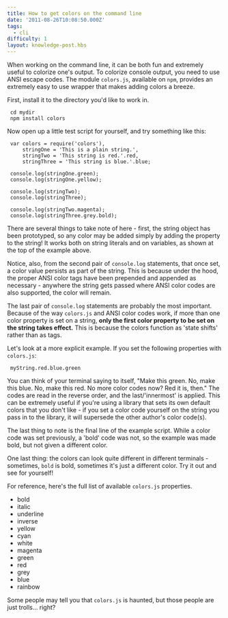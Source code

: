 ```yaml
---
title: How to get colors on the command line
date: '2011-08-26T10:08:50.000Z'
tags:
  - cli
difficulty: 1
layout: knowledge-post.hbs
---
```


When working on the command line, it can be both fun and extremely useful to colorize one's output. To colorize console output, you need to use ANSI escape codes. The module `colors.js`, available on `npm`, provides an extremely easy to use wrapper that makes adding colors a breeze.

First, install it to the directory you'd like to work in.

     cd mydir
     npm install colors

Now open up a little test script for yourself, and try something like this:

     var colors = require('colors'),
         stringOne = 'This is a plain string.',
         stringTwo = 'This string is red.'.red,
         stringThree = 'This string is blue.'.blue;

     console.log(stringOne.green);
     console.log(stringOne.yellow);

     console.log(stringTwo);
     console.log(stringThree);

     console.log(stringTwo.magenta);
     console.log(stringThree.grey.bold);

There are several things to take note of here - first, the string object has been prototyped, so any color may be added simply by adding the property to the string!  It works both on string literals and on variables, as shown at the top of the example above.

Notice, also, from the second pair of `console.log` statements, that once set, a color value persists as part of the string.  This is because under the hood, the proper ANSI color tags have been prepended and appended as necessary - anywhere the string gets passed where ANSI color codes are also supported, the color will remain.

The last pair of `console.log` statements are probably the most important.  Because of the way `colors.js` and ANSI color codes work, if more than one color property is set on a string, **only the first color property to be set on the string takes effect.**  This is because the colors function as 'state shifts' rather than as tags.

Let's look at a more explicit example.  If you set the following properties with `colors.js`:

     myString.red.blue.green

You can think of your terminal saying to itself, "Make this green. No, make this blue.  No, make this red.  No more color codes now?  Red it is, then."  The codes are read in the reverse order, and the last/'innermost' is applied.  This can be extremely useful if you're using a library that sets its own default colors that you don't like - if you set a color code yourself on the string you pass in to the library, it will supersede the other author's color code(s).

The last thing to note is the final line of the example script.  While a color code was set previously, a 'bold' code was not, so the example was made bold, but not given a different color.

One last thing: the colors can look quite different in different terminals - sometimes, `bold` is bold, sometimes it's just a different color. Try it out and see for yourself!

For reference, here's the full list of available `colors.js` properties.

- bold
- italic
- underline
- inverse
- yellow
- cyan
- white
- magenta
- green
- red
- grey
- blue
- rainbow

Some people may tell you that `colors.js` is haunted, but those people are just trolls... right?
